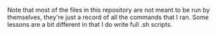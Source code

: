 Note that most of the files in this repository are not meant to be run by themselves, they're just a record of all the commands that I ran. Some lessons are a bit different in that I do write full .sh scripts.